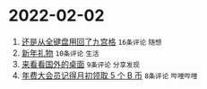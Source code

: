 # 2022-02-02

1. [还是从全键盘用回了九宫格](https://www.v2ex.com/t/831638) `16条评论` `随想`
1. [新年礼物](https://www.v2ex.com/t/831639) `10条评论` `生活`
1. [来看看国外的桌面](https://www.v2ex.com/t/831641) `9条评论` `分享发现`
1. [年费大会员记得月初领取 5 个 B 币](https://www.v2ex.com/t/831644) `8条评论` `哔哩哔哩`
